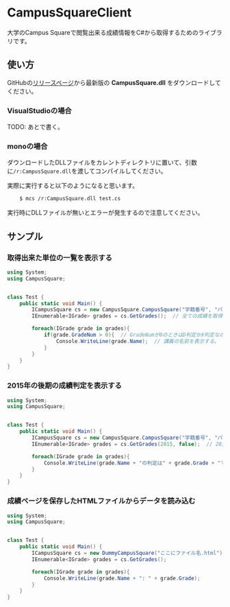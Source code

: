 CampusSquareClient
==================

大学のCampus Squareで閲覧出来る成績情報をC#から取得するためのライブラリです。

## 使い方
GitHubの[リリースページ](https://github.com/macrat/CampusSquareClient/releases)から最新版の **CampusSquare.dll** をダウンロードしてください。

### VisualStudioの場合
TODO: あとで書く。

### monoの場合
ダウンロードしたDLLファイルをカレントディレクトリに置いて、引数に`/r:CampusSquare.dll`を渡してコンパイルしてください。

実際に実行すると以下のようになると思います。
``` bash
	$ mcs /r:CampusSquare.dll test.cs
```

実行時にDLLファイルが無いとエラーが発生するので注意してください。

## サンプル
### 取得出来た単位の一覧を表示する
``` cs
using System;
using CampusSquare;


class Test {
	public static void Main() {
		ICampusSquare cs = new CampusSquare.CampusSquare("学籍番号", "パスワード");  // サーバーに接続する。
		IEnumerable<IGrade> grades = cs.GetGrades();  // 全ての成績を取得する。

		foreach(IGrade grade in grades){
			if(grade.GradeNum > 0){  // GradeNumが0のときはD判定かX判定なので除外。
				Console.WriteLine(grade.Name);  // 講義の名前を表示する。
			}
		}
	}
}
```

### 2015年の後期の成績判定を表示する
``` cs
using System;
using CampusSquare;


class Test {
	public static void Main() {
		ICampusSquare cs = new CampusSquare.CampusSquare("学籍番号", "パスワード");
		IEnumerable<IGrade> grades = cs.GetGrades(2015, false);  // 2015年後期の成績を取得する。falseの代わりにtrueと書くと前期の成績を取得出来ます。

		foreach(IGrade grade in grades){
			Console.WriteLine(grade.Name + "の判定は" + grade.Grade + "でした。");
		}
	}
}
```

### 成績ページを保存したHTMLファイルからデータを読み込む
``` cs
using System;
using CampusSquare;


class Test {
	public static void Main() {
		ICampusSquare cs = new DummyCampusSquare("ここにファイル名.html");
		IEnumerable<IGrade> grades = cs.GetGrades();

		foreach(IGrade grade in grades){
			Console.WriteLine(grade.Name + ": " + grade.Grade);
		}
	}
}
```
